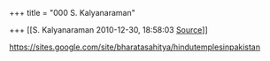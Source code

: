 +++
title = "000 S. Kalyanaraman"

+++
[[S. Kalyanaraman	2010-12-30, 18:58:03 [Source](https://groups.google.com/g/bvparishat/c/Eci3H46_bYU)]]



<https://sites.google.com/site/bharatasahitya/hindutemplesinpakistan>

